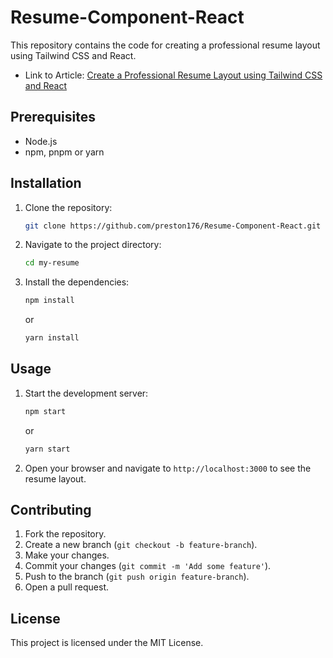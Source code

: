 # Resume-Component-React

This repository contains the code for creating a professional resume layout using Tailwind CSS and React.

- Link to Article: [Create a Professional Resume Layout using Tailwind CSS and React](https://codewithpres.hashnode.dev/how-to-create-a-professional-resume-layout-in-react-using-tailwind-css)

## Prerequisites

- Node.js
- npm, pnpm or yarn

## Installation

1. Clone the repository:
    ```bash
    git clone https://github.com/preston176/Resume-Component-React.git
    ```
2. Navigate to the project directory:
    ```bash
    cd my-resume
    ```
3. Install the dependencies:
    ```bash
    npm install
    ```
    or
    ```bash
    yarn install
    ```

## Usage

1. Start the development server:
    ```bash
    npm start
    ```
    or
    ```bash
    yarn start
    ```
2. Open your browser and navigate to `http://localhost:3000` to see the resume layout.

## Contributing

1. Fork the repository.
2. Create a new branch (`git checkout -b feature-branch`).
3. Make your changes.
4. Commit your changes (`git commit -m 'Add some feature'`).
5. Push to the branch (`git push origin feature-branch`).
6. Open a pull request.

## License

This project is licensed under the MIT License.